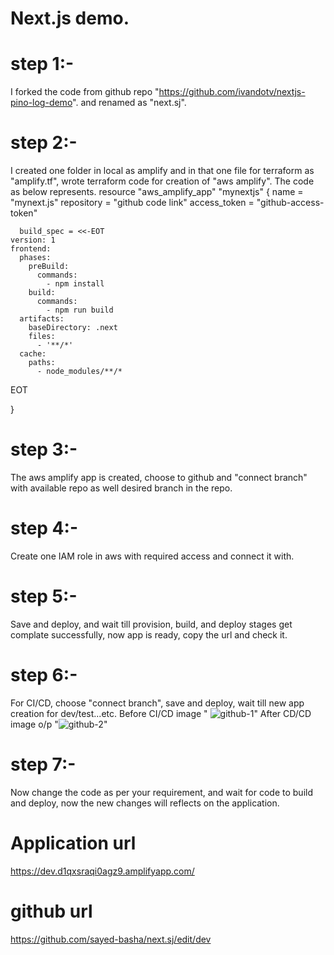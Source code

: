 # Next.js demo.
# step 1:- 
I forked the code from github repo "https://github.com/ivandotv/nextjs-pino-log-demo". and renamed as "next.sj".

# step 2:- 
I created one folder in local as amplify and in that one file for terraform as "amplify.tf", wrote terraform code for creation of "aws amplify".
The code as below represents.
resource "aws_amplify_app" "mynextjs" {
    name = "mynext.js"
    repository = "github code link"
    access_token = "github-access-token"

      build_spec = <<-EOT
    version: 1
    frontend:
      phases:
        preBuild:
          commands:
            - npm install
        build:
          commands:
            - npm run build
      artifacts:
        baseDirectory: .next
        files:
          - '**/*'
      cache:
        paths:
          - node_modules/**/*
  EOT
  
}

# step 3:-
The aws amplify app is created, choose to github and "connect branch" with available repo as well desired branch in the repo.

# step 4:-
Create one IAM role in aws with required access and connect it with.

# step 5:-
Save and deploy, and wait till provision, build, and deploy stages get complate successfully, now app is ready, copy the url and check it.

# step 6:- 
For CI/CD, choose "connect branch", save and deploy, wait till new app creation for dev/test...etc.
Before CI/CD image " ![github-1](https://github.com/sayed-basha/next.sj/assets/116866580/c3328c7e-4dd9-4128-89b3-045544aebf21)"
After CD/CD image o/p  "![github-2](https://github.com/sayed-basha/next.sj/assets/116866580/e7a15021-91c7-4d35-b38f-e4f945f8fb56)"


# step 7:- 
Now change the code as per your requirement, and wait for code to build and deploy, now the new changes will reflects on the application.
# Application url
https://dev.d1qxsraqi0agz9.amplifyapp.com/
# github url
https://github.com/sayed-basha/next.sj/edit/dev



